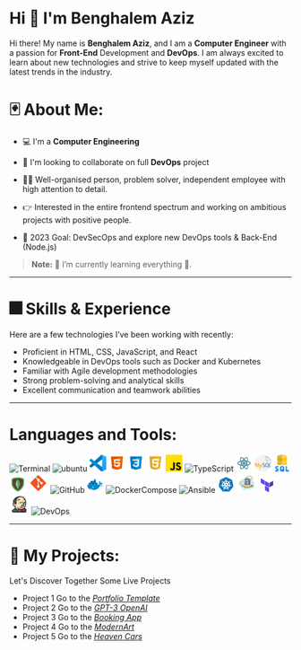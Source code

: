 

# Hi :wave: I'm Benghalem Aziz

Hi there! My name is **Benghalem Aziz**, and I am a **Computer Engineer** with a passion for **Front-End** Development and **DevOps**. I am always excited to learn about new technologies and strive to keep myself updated with the latest trends in the industry.

# :black_joker: About Me:

* :computer: I'm a **Computer Engineering**

* :mag_right: I'm looking to collaborate on full **DevOps** project

*  :man_technologist: Well-organised person, problem solver, independent employee with high attention to detail.

* :point_right: Interested in the entire frontend spectrum and working on ambitious projects with positive people.


* :dart: 2023 Goal: DevSecOps and explore new DevOps tools & Back-End	(Node.js)

> **Note:**  📖 I’m currently learning everything 🤣.
--- 
# :fireworks: Skills & Experience

Here are a few technologies I’ve been working with recently:

* Proficient in HTML, CSS, JavaScript, and React
* Knowledgeable in DevOps tools such as Docker and Kubernetes
* Familiar with Agile development methodologies
* Strong problem-solving and analytical skills
* Excellent communication and teamwork abilities

---
# Languages and Tools:

<p align="left">
<img  alt="Terminal" width="30px" src="https://www.kindpng.com/picc/m/153-1538018_terminal-icon-hd-png-download.png" />
<img  alt="ubuntu" width="35px" src="https://img.icons8.com/color/48/000000/ubuntu--v1.png"/>

<img  alt="Visual Studio Code" width="30px" src="https://raw.githubusercontent.com/github/explore/80688e429a7d4ef2fca1e82350fe8e3517d3494d/topics/visual-studio-code/visual-studio-code.png" />
<img  alt="HTML5" width="30px" src="icons/html.png">
<img  alt="CSS3" width="30px" src="icons/css.png">
<img  alt="JavaScript" width="30px" src="icons/jsicon.png">
<img  alt="JS" width="30px" src="icons/js.png">
<img  alt="TypeScript" width="30px" src="https://cdn-icons-png.flaticon.com/512/5968/5968381.png" />
<img  alt="REACT" width="30px" src="icons/react.png">
<img  alt="MYSQL" width="30px" src="icons/mysql.png">
<img  alt="SQL" width="30px" src="icons/sql-server.png">
<img  alt="MONGODB" width="30px" src="icons/mongo.png">
<img  alt="Git" width="35px" src="icons/git.png">
<img  alt="GitHub" width="30px" src="https://img.icons8.com/stickers/100/000000/github.png"/>
<img  alt="Docker" width="30px" src="icons/docker.png">
<img  alt="DockerCompose" width="30px" src="https://p1c2u.gallerycdn.vsassets.io/extensions/p1c2u/docker-compose/0.3.5/1565165856720/Microsoft.VisualStudio.Services.Icons.Default"/>
<img  alt="Ansible" width="30px" src="https://img.icons8.com/color/48/000000/ansible.png"/>
<img  alt="Kubernetes" width="30px" src="icons/kub.png">
<img  alt="AWS" width="35px" src="icons/aws.png">
<img  alt="Terraform" width="30px" src="icons/terraform.png"/>
<img  alt="Jenkins" width="35px" src="icons/jenkins.png">
<img  alt="DevOps" width="35px" src="https://img.icons8.com/color/48/000000/infinity-large.png"/>
<p>

--- 

# :diamond_shape_with_a_dot_inside: My Projects:

Let's Discover Together Some Live Projects

* Project 1 Go to the <a href="https://github.com/Benghalem/Portfolio-Template.git" style="font-style: italic"> Portfolio Template </a>
* Project 2  Go to the <a href="https://github.com/Benghalem/GPT-3-Open-AI-.git" style="font-style: italic"> GPT-3 OpenAI </a>
* Project 3 Go to the <a href="https://github.com/Benghalem/Booking-App.git" style="font-style: italic"> Booking App </a>
* Project 4 Go to the <a href="https://github.com/Benghalem/Templet-03.git" style="font-style: italic"> ModernArt </a>
* Project 5 Go to the <a href="https://github.com/Benghalem/Heaven-Cars.git" style="font-style: italic"> Heaven Cars </a>





